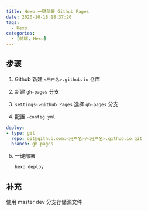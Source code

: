 ```yaml
---
title: Hexo 一键部署 Github Pages
date: 2020-10-18 18:37:20
tags: 
  - Hexo
categories: 
  - [前端, Hexo]
---
```


## 步骤

1. Github 新建 `<用户名>.github.io` 仓库

2.  新建 `gh-pages` 分支

3.  `settings->Github Pages`  选择  `gh-pages` 分支

4.  配置 `-config.yml`

   ```yml
   deploy:
   - type: git
     repo: git@github.com:<用户名>/<用户名>.github.io.git
     branch: gh-pages
   ```

5. 一键部署

   ```bash
   hexo deploy
   ```

## 补充

使用 master dev 分支存储源文件